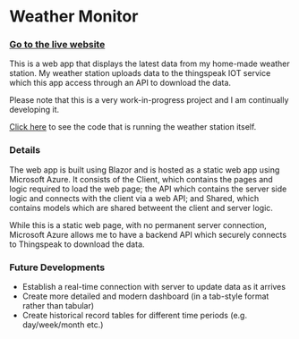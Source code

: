 # Weather Monitor

### [Go to the live website](https://polite-cliff-0854ace03.1.azurestaticapps.net) 

This is a web app that displays the latest data from my home-made weather station. My weather station uploads data to the thingspeak
IOT service which this app access through an API to download the data.

Please note that this is a very work-in-progress project and I am continually developing it.

[Click here](https://github.com/Dan-BW/Weather-Station) to see the code that is running the weather station itself.

### Details
The web app is built using Blazor and is hosted as a static web app using Microsoft Azure. It consists of the Client, which contains
the pages and logic required to load the web page; the API which contains the server side logic and connects with the
client via a web API; and Shared, which contains models which are shared betweent the client and server logic.

While this is a static web page, with no permanent server connection, Microsoft Azure allows me to have a backend API which securely
connects to Thingspeak to download the data.


### Future Developments
- Establish a real-time connection with server to update data as it arrives
- Create more detailed and modern dashboard (in a tab-style format rather than tabular)
- Create historical record tables for different time periods (e.g. day/week/month etc.)
